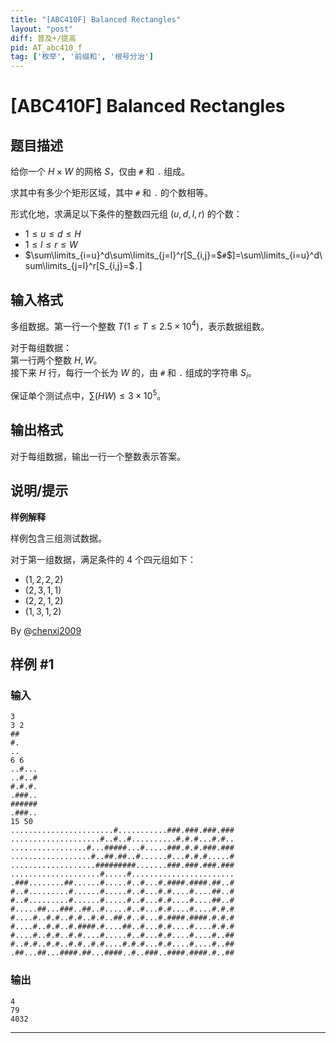 ```yaml
---
title: "[ABC410F] Balanced Rectangles"
layout: "post"
diff: 普及+/提高
pid: AT_abc410_f
tag: ['枚举', '前缀和', '根号分治']
---
```


# [ABC410F] Balanced Rectangles

## 题目描述

给你一个 $H\times W$ 的网格 $S$，仅由 `#` 和 `.` 组成。

求其中有多少个矩形区域，其中 `#` 和 `.` 的个数相等。

形式化地，求满足以下条件的整数四元组 $(u,d,l,r)$ 的个数：
- $1\le u\le d\le H$
- $1\le l\le r\le W$
- $\sum\limits_{i=u}^d\sum\limits_{j=l}^r[S_{i,j}=$`#`$]=\sum\limits_{i=u}^d\sum\limits_{j=l}^r[S_{i,j}=$`.`$]$

## 输入格式

多组数据。第一行一个整数 $T(1\le T\le 2.5\times 10^4)$，表示数据组数。

对于每组数据：\
第一行两个整数 $H,W$。\
接下来 $H$ 行，每行一个长为 $W$ 的，由 `#` 和 `.` 组成的字符串 $S_i$。

保证单个测试点中，$\sum (HW)\le 3\times 10^5$。

## 输出格式

对于每组数据，输出一行一个整数表示答案。

## 说明/提示

**样例解释**

样例包含三组测试数据。

对于第一组数据，满足条件的 $4$ 个四元组如下：
- $(1,2,2,2)$
- $(2,3,1,1)$
- $(2,2,1,2)$
- $(1,3,1,2)$

By @[chenxi2009](/user/1020063)

## 样例 #1

### 输入

```
3
3 2
##
#.
..
6 6
..#...
..#..#
#.#.#.
.###..
######
.###..
15 50
.......................#...........###.###.###.###
....................#..#..#..........#.#.#...#.#..
.................#...#####...#.....###.#.#.###.###
..................#..##.##..#......#...#.#.#.....#
...................#########.......###.###.###.###
....................#.....#.......................
.###........##......#.....#..#...#.####.####.##..#
#..#.........#......#.....#..#...#.#....#....##..#
#..#.........#......#.....#..#...#.#....#....##..#
#.....##...###..##..#.....#..#...#.#....#....#.#.#
#....#..#.#..#.#..#.#..##.#..#...#.####.####.#.#.#
#....#..#.#..#.####.#....##..#...#.#....#....#.#.#
#....#..#.#..#.#....#.....#..#...#.#....#....#..##
#..#.#..#.#..#.#..#.#....#.#.#...#.#....#....#..##
.##...##...####.##...####..#..###..####.####.#..##
```

### 输出

```
4
79
4032
```



---

